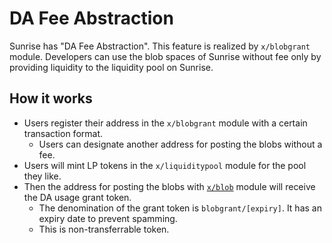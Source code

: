 # DA Fee Abstraction

Sunrise has "DA Fee Abstraction". This feature is realized by `x/blobgrant` module. Developers can use the blob spaces of Sunrise without fee only by providing liquidity to the liquidity pool on Sunrise.

## How it works

* Users register their address in the `x/blobgrant` module with a certain transaction format.
  * Users can designate another address for posting the blobs without a fee.
* Users will mint LP tokens in the `x/liquiditypool` module for the pool they like.
* Then the address for posting the blobs with [`x/blob`](blob.md) module will receive the DA usage grant token.
  * The denomination of the grant token is `blobgrant/[expiry]`. It has an expiry date to prevent spamming.
  * This is non-transferrable token.
